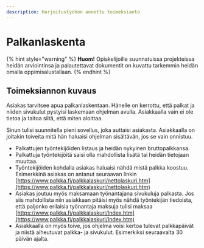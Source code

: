 ```yaml
---
description: Harjoitustyöhön annettu toimeksianto
---
```


# Palkanlaskenta

{% hint style="warning" %}
**Huom!** Opiskelijoille suunnatuissa projekteissa heidän arviointinsa ja palautettavat dokumentit on kuvattu tarkemmin heidän omalla oppimisalustallaan.
{% endhint %}

## Toimeksiannon kuvaus <a id="vaatimukset-toimeksiannon-ohjelmalle"></a>

Asiakas tarvitsee apua palkanlaskentaan. Hänelle on kerrottu, että palkat ja niiden sivukulut pystyisi laskemaan ohjelman avulla. Asiakkaalla vain ei ole tietoa ja taitoa siitä, että miten aloittaa.

Sinun tulisi suunnitella pieni sovellus, joka auttaisi asiakasta. Asiakkaalla on joitakin toiveita mitä hän haluaisi ohjelman sisältävän, jos se vain onnistuu.

* Palkattujen työntekijöiden listaus ja heidän nykyinen bruttopalkkansa.
* Palkattuja työntekijöitä saisi olla mahdollista lisätä tai heidän tietojaan muuttaa.
* Työntekijöiden kohdalla asiakas haluaisi nähdä mistä palkka koostuu. Esimerkkinä asiakas on antanut seuraavan linkin [https://www.palkka.fi/palkkalaskuri/nettolaskuri.htm](https://www.palkka.fi/palkkalaskuri/nettolaskuri.htm)
* Asiakas joutuu myös maksamaan työnantajana sivukuluja palkasta. Jos siis mahdollista niin asiakkaan pitäisi myös nähdä työntekijän tiedoista, että paljonko erilaisia työnantaja maksuja tulisi maksaa [https://www.palkka.fi/palkkalaskuri/Index.htm](https://www.palkka.fi/palkkalaskuri/Index.htm)
* Asiakkaalla on myös toive, jos ohjelma voisi kertoa tulevat palkkapäivät ja niistä aiheutuvat palkka- ja sivukulut. Esimerkiksi seuraavalta 30 päivän ajalta.



